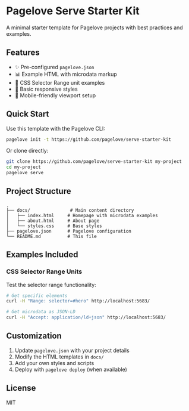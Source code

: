 # Pagelove Serve Starter Kit

A minimal starter template for Pagelove projects with best practices and examples.

## Features

- ✨ Pre-configured `pagelove.json`
- 📊 Example HTML with microdata markup
- 🎯 CSS Selector Range unit examples
- 🎨 Basic responsive styles
- 📱 Mobile-friendly viewport setup

## Quick Start

Use this template with the Pagelove CLI:

```bash
pagelove init -t https://github.com/pagelove/serve-starter-kit
```

Or clone directly:

```bash
git clone https://github.com/pagelove/serve-starter-kit my-project
cd my-project
pagelove serve
```

## Project Structure

```
.
├── docs/               # Main content directory
│   ├── index.html     # Homepage with microdata examples
│   ├── about.html     # About page
│   └── styles.css     # Base styles
├── pagelove.json      # Pagelove configuration
└── README.md          # This file
```

## Examples Included

### CSS Selector Range Units
Test the selector range functionality:

```bash
# Get specific elements
curl -H "Range: selector=#hero" http://localhost:5683/

# Get microdata as JSON-LD
curl -H "Accept: application/ld+json" http://localhost:5683/
```

## Customization

1. Update `pagelove.json` with your project details
2. Modify the HTML templates in `docs/`
3. Add your own styles and scripts
4. Deploy with `pagelove deploy` (when available)

## License

MIT